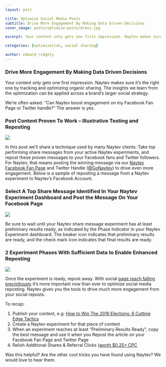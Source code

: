 ```yaml
---
layout: post

title: Optimize Social Media Posts
subtitle: Drive More Engagement By Making Data Driven Decisions
cover_image: posts/optimize-posts/dress.jpg

excerpt: Your content only gets one first impression. Naytev makes sure it’s the right one by tracking and optimizing organic sharing. 

categories: [optimization, social sharing]

author: edward_ridgely
---
```


### Drive More Engagement By Making Data Driven Decisions

 Your content only gets one first impression. Naytev makes sure it’s the right one by tracking and optimizing organic sharing. The insights we learn from the optimization can be applied across a brand’s larger social strategy.

We’re often asked: “Can Naytev boost engagement on my Facebook Fan Page or Twitter handle?” The answer is yes.

### Post Content Proven To Work – Illustrative Testing and Reposting

<div class="full zoomable"><img src="/images/posts/optimize-posts/publisher.png"></div> 

In this post we’ll share a technique used by many Naytev clients: Take top performing share messages from your active Naytev experiments, and repost these proven messages to your Facebook fans and Twitter followers. For Naytev, that means posting the winning message via our [Naytev Facebook Fan Page](http://blog.naytev.com/optimize-social-media-posts/www.facebook.com/naytev) and Twitter Handle ([@GoNaytev](http://www.twitter.com/gonaytev)) to drive even more engagement. Below is a sample of reposting a message from a Naytev experiment to Naytev’s Facebook Account.

### Select A Top Share Message Identified In Your Naytev Experiment Dashboard and Post the Message On Your Facebook Page

<div class="full zoomable"><img src="/images/posts/optimize-posts/repost.png"></div> 

Be sure to wait until your Naytev share message experiment has at least preliminary results ready, as indicated by the Phase Indicator in your Naytev Experiment dashboard. The beaker icon indicates that preliminary results are ready, and the check mark icon indicates that final results are ready.

### 2 Experiment Phases With Sufficient Data to Enable Enhanced Reposting

<div class="full zoomable"><img src="/images/posts/optimize-posts/phases.png"></div> 

Once the experiment is ready, repost away. With social [page reach falling precipitously](http://blog.naytev.com/its-not-your-fault-but-your-share-button-sucks/) it’s more important now than ever to optimize social media reposting. Naytev gives you the tools to drive much more engagement from your social reposts.

To recap:

1. Publish your content, e.g: [How to Win The 2016 Elections: 6 Cutting Edge Tactics](http://blog.naytev.com/how-to-win-2016-elections-6-cutting-edge-digital-tactics/)
2. Create a Naytev experiment for that piece of content
3. When an experiment reaches at least “Preliminary Results Ready”, copy the best message and use it when you Repost the article on your Facebook Fan Page and Twitter Page
4. Relish Additional Shares & Referral Clicks ([worth $0.25+ CPC](http://blog.naytev.com/facebook-share-button-vs-like-button-showdown/)

Was this helpful? Are the other cool tricks you have found using Naytev? We would love to hear them.